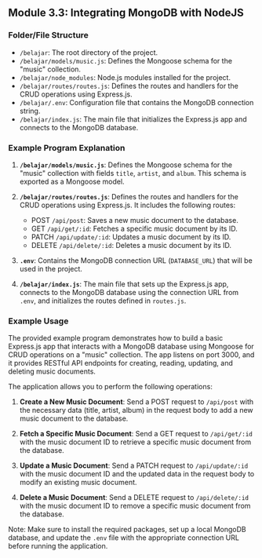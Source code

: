 ## Module 3.3: Integrating MongoDB with NodeJS

### Folder/File Structure

- `/belajar`: The root directory of the project.
- `/belajar/models/music.js`: Defines the Mongoose schema for the "music" collection.
- `/belajar/node_modules`: Node.js modules installed for the project.
- `/belajar/routes/routes.js`: Defines the routes and handlers for the CRUD operations using Express.js.
- `/belajar/.env`: Configuration file that contains the MongoDB connection string.
- `/belajar/index.js`: The main file that initializes the Express.js app and connects to the MongoDB database.

### Example Program Explanation

1. **`/belajar/models/music.js`**: Defines the Mongoose schema for the "music" collection with fields `title`, `artist`, and `album`. This schema is exported as a Mongoose model.

2. **`/belajar/routes/routes.js`**: Defines the routes and handlers for the CRUD operations using Express.js. It includes the following routes:
   - POST `/api/post`: Saves a new music document to the database.
   - GET `/api/get/:id`: Fetches a specific music document by its ID.
   - PATCH `/api/update/:id`: Updates a music document by its ID.
   - DELETE `/api/delete/:id`: Deletes a music document by its ID.

3. **`.env`**: Contains the MongoDB connection URL (`DATABASE_URL`) that will be used in the project.

4. **`/belajar/index.js`**: The main file that sets up the Express.js app, connects to the MongoDB database using the connection URL from `.env`, and initializes the routes defined in `routes.js`.

### Example Usage

The provided example program demonstrates how to build a basic Express.js app that interacts with a MongoDB database using Mongoose for CRUD operations on a "music" collection. The app listens on port 3000, and it provides RESTful API endpoints for creating, reading, updating, and deleting music documents.

The application allows you to perform the following operations:

1. **Create a New Music Document**: Send a POST request to `/api/post` with the necessary data (title, artist, album) in the request body to add a new music document to the database.

2. **Fetch a Specific Music Document**: Send a GET request to `/api/get/:id` with the music document ID to retrieve a specific music document from the database.

3. **Update a Music Document**: Send a PATCH request to `/api/update/:id` with the music document ID and the updated data in the request body to modify an existing music document.

4. **Delete a Music Document**: Send a DELETE request to `/api/delete/:id` with the music document ID to remove a specific music document from the database.

Note: Make sure to install the required packages, set up a local MongoDB database, and update the `.env` file with the appropriate connection URL before running the application.